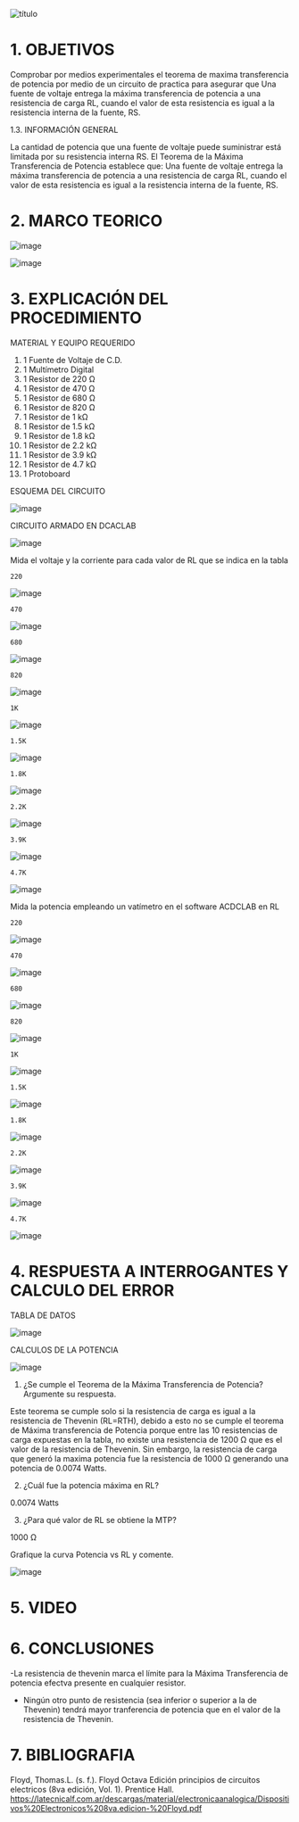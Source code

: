 ![título](https://user-images.githubusercontent.com/116821721/212224388-b6d9b2b1-6e99-46a2-8789-c9616e236bc0.png)

# 1. OBJETIVOS

Comprobar por medios experimentales el teorema de maxima transferencia de potencia por medio de un circuito de practica para asegurar que Una fuente de voltaje entrega la máxima transferencia de potencia a una resistencia de carga RL, cuando el valor de esta resistencia es igual a la resistencia interna de la fuente, RS.

1.3. INFORMACIÓN GENERAL

La cantidad de potencia que una fuente de voltaje puede suministrar está limitada por su resistencia interna RS. El Teorema de la Máxima Transferencia de Potencia establece que: Una fuente de voltaje entrega la máxima transferencia de potencia a una resistencia de carga RL, cuando el valor de esta resistencia es igual a la resistencia interna de la fuente, RS.


# 2. MARCO TEORICO

![image](https://user-images.githubusercontent.com/116819100/212220704-07c15dec-b3d1-45b1-bb07-792695cb010e.png)

![image](https://user-images.githubusercontent.com/116821721/212224512-170c83d8-6712-479c-8d95-6ec93ad0414e.png)

# 3. EXPLICACIÓN DEL PROCEDIMIENTO

MATERIAL Y EQUIPO REQUERIDO

1. 1 Fuente de Voltaje de C.D.
2. 1 Multímetro Digital
3. 1 Resistor de 220 Ω
4. 1 Resistor de 470 Ω
5. 1 Resistor de 680 Ω
6. 1 Resistor de 820 Ω
7. 1 Resistor de 1 kΩ
8. 1 Resistor de 1.5 kΩ
9. 1 Resistor de 1.8 kΩ
10. 1 Resistor de 2.2 kΩ
11. 1 Resistor de 3.9 kΩ
12. 1 Resistor de 4.7 kΩ
13. 1 Protoboard

ESQUEMA DEL CIRCUITO

![image](https://user-images.githubusercontent.com/116781677/211951419-08705a54-232e-4e8d-9441-1a3b0f09800d.png)

CIRCUITO ARMADO EN DCACLAB

![image](https://user-images.githubusercontent.com/116781677/211952694-9f45243d-70a1-47d7-97a0-bbf2ea7885d6.png)


Mida el voltaje y la corriente para cada valor de RL que se indica en la tabla

    220
![image](https://user-images.githubusercontent.com/116781677/212316695-d28a64d9-7de9-4af5-ad3a-6d130c58f88e.png)

    470
![image](https://user-images.githubusercontent.com/116781677/212316818-ea805acf-913b-494a-9c6f-1b6637f6166d.png)

    680
![image](https://user-images.githubusercontent.com/116781677/212316966-f1d1479c-7939-416b-8b0e-9b8c2f4e9aee.png)

    820
![image](https://user-images.githubusercontent.com/116781677/212317068-2f97f211-3733-4dba-890e-e498c9d6276e.png)

    1K
![image](https://user-images.githubusercontent.com/116781677/212317157-e074d6ac-1129-45e9-b771-e51bb8f2f308.png)

    1.5K
![image](https://user-images.githubusercontent.com/116781677/212317235-776b469e-53ea-4093-957a-b3dc42b64848.png)

    1.8K
![image](https://user-images.githubusercontent.com/116781677/212317283-7235b1fb-3bab-4030-9907-5b58d2c11b58.png)

    2.2K
![image](https://user-images.githubusercontent.com/116781677/212317343-db74aa41-a4a0-43fb-af18-c9caf4668bcc.png)

    3.9K
![image](https://user-images.githubusercontent.com/116781677/212317426-7c8efb61-83d7-43e2-94cf-2ce563757217.png)

    4.7K
![image](https://user-images.githubusercontent.com/116781677/212317493-6bf33542-be99-4b49-a3f1-dd87579c123d.png)

Mida la potencia empleando un vatímetro en el software ACDCLAB en RL

    220
![image](https://user-images.githubusercontent.com/116781677/212318607-f283942f-faba-40eb-a09b-8c6ee3b51bb2.png)

    470
![image](https://user-images.githubusercontent.com/116781677/212318723-ef69e0e7-682e-48c3-b06b-3abfbe27d79a.png)

    680
![image](https://user-images.githubusercontent.com/116781677/212318818-08ba73f8-83e1-46cc-bb5a-7b0e2f1b2395.png)

    820
![image](https://user-images.githubusercontent.com/116781677/212318892-e82c56a7-c1f6-4963-9044-83e4294d5338.png)

    1K
![image](https://user-images.githubusercontent.com/116781677/212318985-01de4a04-839f-485c-b7e2-f02270927f37.png)

    1.5K
![image](https://user-images.githubusercontent.com/116781677/212319280-51589ec1-55c9-4968-a4ed-7be3bf9d7461.png)

    1.8K
![image](https://user-images.githubusercontent.com/116781677/212319350-90dc16b4-3b9c-4baa-be8d-c6c037cf8c33.png)

    2.2K
![image](https://user-images.githubusercontent.com/116781677/212319430-62bb56f0-9adb-4983-af27-a1cd0791bb98.png)

    3.9K    
![image](https://user-images.githubusercontent.com/116781677/212319487-9f114959-6810-4a5f-bd0f-c9434a494009.png)

    4.7K
![image](https://user-images.githubusercontent.com/116781677/212319597-0f098548-2068-4a4f-b569-632f106cc0b2.png)


# 4. RESPUESTA A INTERROGANTES Y CALCULO DEL ERROR

TABLA DE DATOS

![image](https://user-images.githubusercontent.com/116781677/212328981-49183412-59bb-4e84-884a-f76b64e79717.png)

CALCULOS DE LA POTENCIA

![image](https://user-images.githubusercontent.com/116781677/212329046-dbc5ea54-55a1-4db2-8b7e-748235b5fcf8.png)

1. ¿Se cumple el Teorema de la Máxima Transferencia de Potencia? Argumente su respuesta.

Este teorema se cumple solo si la resistencia de carga es igual a la resistencia de Thevenin (RL=RTH), debido a esto no se cumple el teorema de Máxima transferencia de Potencia porque entre las 10 resistencias de carga expuestas en la tabla, no existe una resistencia de 1200 Ω que es el valor de la resistencia de Thevenin. Sin embargo, la resistencia de carga que generó la maxima potencia fue la resistencia de 1000 Ω generando una potencia de 0.0074 Watts.

2. ¿Cuál fue la potencia máxima en RL? 

0.0074 Watts

3. ¿Para qué valor de RL se obtiene la MTP? 

1000 Ω

Grafique la curva Potencia vs RL y comente.

![image](https://user-images.githubusercontent.com/116781677/212330732-3d01275b-c0ec-4d64-95d1-950ce35d2696.png)


# 5. VIDEO
# 6. CONCLUSIONES
 -La resistencia de thevenin marca el límite para la Máxima Transferencia de potencia efectva presente    en cualquier resistor.
 - Ningún otro punto de resistencia (sea inferior o superior a la de Thevenin) tendrá mayor          tranferencia de potencia que en el valor de la resistencia de Thevenin.



# 7. BIBLIOGRAFIA
Floyd, Thomas.L. (s. f.). Floyd Octava Edición principios de circuitos electricos (8va edición, Vol. 1). Prentice Hall. https://latecnicalf.com.ar/descargas/material/electronicaanalogica/Dispositivos%20Electronicos%208va.edicion-%20Floyd.pdf
